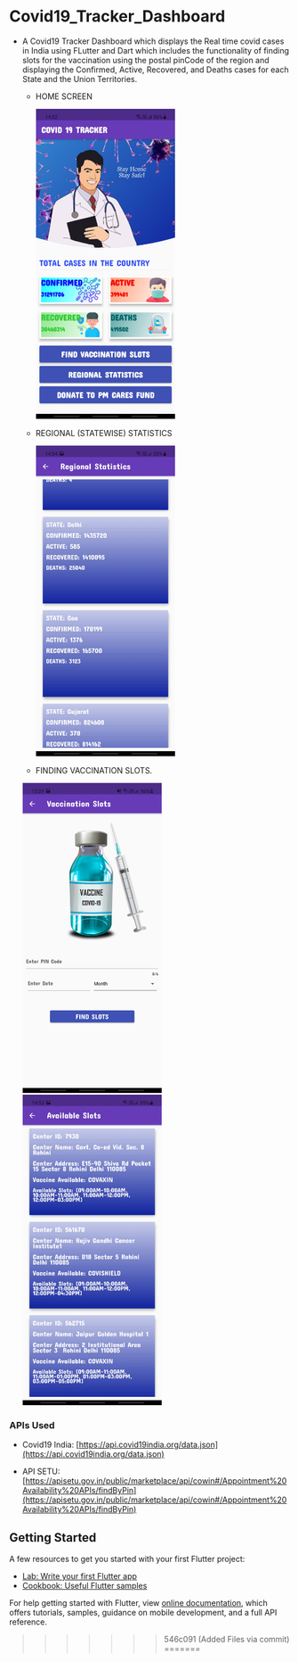 # Covid19_Tracker_Dashboard

 * A Covid19 Tracker Dashboard which displays the Real time covid cases in India using FLutter and Dart which includes the functionality of finding slots for the vaccination using the postal pinCode of the region and displaying the Confirmed, Active, Recovered, and Deaths cases for each State and the Union Territories.
     
     * HOME SCREEN
  
          <img src = "Screens/home.jpg" width=250>
 
 
     * REGIONAL (STATEWISE) STATISTICS

          <img src = "Screens/region.jpg" width=250>
 
     * FINDING VACCINATION SLOTS.

      <img src = "Screens/find.jpg" width=250>     <img src = "Screens/slots.jpg" width=250>


### APIs Used
   * Covid19 India: [https://api.covid19india.org/data.json](https://api.covid19india.org/data.json)
   
   * API SETU: [https://apisetu.gov.in/public/marketplace/api/cowin#/Appointment%20Availability%20APIs/findByPin](https://apisetu.gov.in/public/marketplace/api/cowin#/Appointment%20Availability%20APIs/findByPin)

## Getting Started

A few resources to get you started with your first Flutter project:

- [Lab: Write your first Flutter app](https://flutter.dev/docs/get-started/codelab)
- [Cookbook: Useful Flutter samples](https://flutter.dev/docs/cookbook)

For help getting started with Flutter, view
[online documentation](https://flutter.dev/docs), which offers tutorials,
samples, guidance on mobile development, and a full API reference.
>>>>>>> 546c091 (Added Files via commit)
=======
